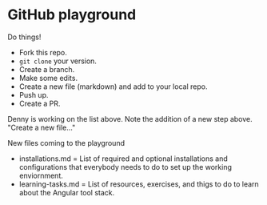 # GitHub playground

Do things!

* Fork this repo.
* `git clone` your version.
* Create a branch.
* Make some edits.
* Create a new file (markdown) and add to your local repo.
* Push up.
* Create a PR.

Denny is working on the list above. Note the addition of a new step above. "Create a new file..."

New files coming to the playground

* installations.md = List of required and optional installations and configurations that everybody needs to do to set up the working enviornment.
* learning-tasks.md = List of resources, exercises, and thigs to do to learn about the Angular tool stack.


